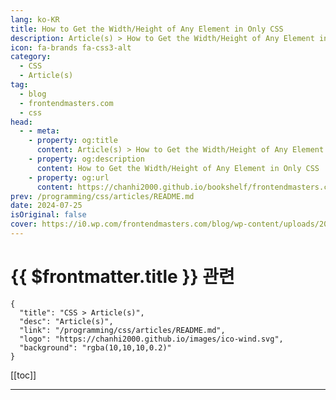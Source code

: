 ```yaml
---
lang: ko-KR
title: How to Get the Width/Height of Any Element in Only CSS
description: Article(s) > How to Get the Width/Height of Any Element in Only CSS
icon: fa-brands fa-css3-alt
category: 
  - CSS
  - Article(s)
tag: 
  - blog
  - frontendmasters.com
  - css
head:
  - - meta:
    - property: og:title
      content: Article(s) > How to Get the Width/Height of Any Element in Only CSS
    - property: og:description
      content: How to Get the Width/Height of Any Element in Only CSS
    - property: og:url
      content: https://chanhi2000.github.io/bookshelf/frontendmasters.com/how-to-get-the-width-height-of-any-element-in-only-css.html
prev: /programming/css/articles/README.md
date: 2024-07-25
isOriginal: false
cover: https://i0.wp.com/frontendmasters.com/blog/wp-content/uploads/2024/07/Screenshot-2024-07-24-at-9.46.11%E2%80%AFAM.png?resize=1024%2C526&ssl=1
---
```


# {{ $frontmatter.title }} 관련

```component VPCard
{
  "title": "CSS > Article(s)",
  "desc": "Article(s)",
  "link": "/programming/css/articles/README.md",
  "logo": "https://chanhi2000.github.io/images/ico-wind.svg",
  "background": "rgba(10,10,10,0.2)"
}
```

[[toc]]

---

<SiteInfo
  name="How to Get the Width/Height of Any Element in Only CSS"
  desc="Unlike JavaScript, there is no simple built-in method in CSS to access an element's width and height. But using some (call it hacky) modern CSS techniques, we can get our hands on the number and even use it."
  url="https://frontendmasters.com/blog/how-to-get-the-width-height-of-any-element-in-only-css/"
  logo="https://frontendmasters.com/favicon.ico"
  preview="https://i0.wp.com/frontendmasters.com/blog/wp-content/uploads/2024/07/Screenshot-2024-07-24-at-9.46.11%E2%80%AFAM.png?resize=1024%2C526&ssl=1"/>

<!-- TODO: 작성 -->
